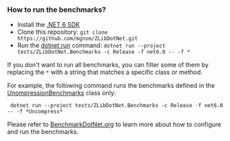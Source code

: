 ### How to run the benchmarks?

- Install the [.NET 6 SDK](https://dotnet.microsoft.com/en-us/download/dotnet/6.0)
- Clone this repository: `git clone https://github.com/mgnsm/ZLibDotNet.git`
- Run the [dotnet run](https://docs.microsoft.com/en-us/dotnet/core/tools/dotnet-run) command: `dotnet run --project tests/ZLibDotNet.Benchmarks -c Release -f net6.0 -- -f *`

 If you don't want to run all benchmarks, you can filter some of them by replacing the `*` with a string that matches a specific class or method.
 
 For example, the following command runs the benchmarks defined in the [UnompressionBenchmarks](UnompressionBenchmarks.cs) class only:
    
     dotnet run --project tests/ZLibDotNet.Benchmarks -c Release -f net6.0 -- -f *Uncompress*

Please refer to [BenchmarkDotNet.org](https://benchmarkdotnet.org/index.html) to learn more about how to configure and run the benchmarks.